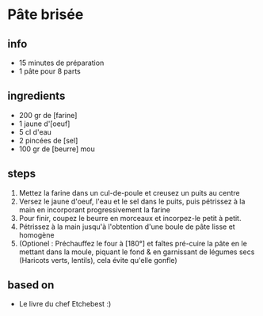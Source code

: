 # Pâte brisée

## info  
* 15 minutes de préparation
* 1 pâte pour 8 parts

## ingredients
* 200 gr de [farine]
* 1 jaune d'[oeuf]
* 5 cl d'eau
* 2 pincées de [sel]
* 100 gr de [beurre] mou

## steps  
1. Mettez la farine dans un cul-de-poule et creusez un puits au centre
2. Versez le jaune d'oeuf, l'eau et le sel dans le puits, puis pétrissez à la main en incorporant progressivement la farine
3. Pour finir, coupez le beurre en morceaux et incorpez-le petit à petit. 
4. Pétrissez à la main jusqu'à l'obtention d'une boule de pâte lisse et homogène 
6. (Optionel : Préchauffez le four à [180°] et faîtes pré-cuire la pâte en le mettant dans la moule, piquant le fond & en garnissant de légumes secs (Haricots verts, lentils), cela évite qu'elle gonfle)

## based on  
* Le livre du chef Etchebest :)